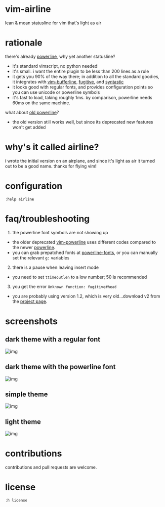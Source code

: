 # vim-airline

lean &amp; mean statusline for vim that's light as air

# rationale

there's already [powerline][b], why yet another statusline?

*  it's standard vimscript, no python needed
*  it's small.  i want the entire plugin to be less than 200 lines as a rule
*  it gets you 90% of the way there; in addition to all the standard goodies, it integrates with [vim-bufferline][f], [fugitive][d], and [syntastic][e]
*  it looks good with regular fonts, and provides configuration points so you can use unicode or powerline symbols
*  it's fast to load, taking roughly 1ms.  by comparison, powerline needs 60ms on the same machine.

what about [old powerline][a]?

*  the old version still works well, but since its deprecated new features won't get added

# why's it called airline?

i wrote the initial version on an airplane, and since it's light as air it turned out to be a good name.  thanks for flying vim!

# configuration

`:help airline`

# faq/troubleshooting

1.  the powerline font symbols are not showing up
  *  the older deprecated [vim-powerline][a] uses different codes compared to the newer [powerline][b].
  *  you can grab prepatched fonts at [powerline-fonts][c], or you can manually set the relevant `g:` variables
2.  there is a pause when leaving insert mode
  *  you need to set `ttimeoutlen` to a low number; 50 is recommended
3.  you get the error `Unknown function: fugitive#head`
  *  you are probably using version 1.2, which is very old...download v2 from the [project page][d].

# screenshots

## dark theme with a regular font

![img](screenshots/dark.png)

## dark theme with the powerline font

![img](screenshots/dark-powerline.png)

## simple theme

![img](screenshots/simple.png)

## light theme

![img](screenshots/light.png)

# contributions

contributions and pull requests are welcome.

# license

`:h license`

[a]: https://github.com/Lokaltog/vim-powerline
[b]: https://github.com/Lokaltog/powerline
[c]: https://github.com/Lokaltog/powerline-fonts
[d]: https://github.com/tpope/vim-fugitive
[e]: https://github.com/scrooloose/syntastic
[f]: https://github.com/bling/vim-bufferline
